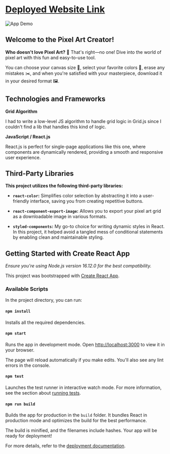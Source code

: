 # [Deployed Website Link](https://amropixelart.netlify.app/)

![App Demo](demo.gif)

## Welcome to the Pixel Art Creator!

**Who doesn't love Pixel Art?** 🎨
That's right—no one! Dive into the world of pixel art with this fun and easy-to-use tool.

You can choose your canvas size 📏, select your favorite colors 🎨, erase any mistakes ✂️, and when you're satisfied with your masterpiece, download it in your desired format 🖼️.

## Technologies and Frameworks

**Grid Algorithm**

I had to write a low-level JS algorithm to handle grid logic in Grid.js since I couldn't find a lib that handles this kind of logic.

**JavaScript / React.js**

React.js is perfect for single-page applications like this one, where components are dynamically rendered, providing a smooth and responsive user experience.

## Third-Party Libraries

**This project utilizes the following third-party libraries:**

- **`react-color`:** Simplifies color selection by abstracting it into a user-friendly interface, saving you from creating repetitive buttons.

- **`react-component-export-image`:** Allows you to export your pixel art grid as a downloadable image in various formats.

- **`styled-components`:** My go-to choice for writing dynamic styles in React. In this project, it helped avoid a tangled mess of conditional statements by enabling clean and maintainable styling.

## Getting Started with Create React App

*Ensure you're using Node.js version 16.12.0 for the best compatibility.*

This project was bootstrapped with [Create React App](https://github.com/facebook/create-react-app).

### Available Scripts

In the project directory, you can run:

#### `npm install`
Installs all the required dependencies.

#### `npm start`

Runs the app in development mode.
Open [http://localhost:3000](http://localhost:3000) to view it in your browser.

The page will reload automatically if you make edits.
You'll also see any lint errors in the console.

#### `npm test`

Launches the test runner in interactive watch mode.
For more information, see the section about [running tests](https://facebook.github.io/create-react-app/docs/running-tests).

#### `npm run build`

Builds the app for production in the `build` folder.
It bundles React in production mode and optimizes the build for the best performance.

The build is minified, and the filenames include hashes.
Your app will be ready for deployment!

For more details, refer to the [deployment documentation](https://facebook.github.io/create-react-app/docs/deployment).
